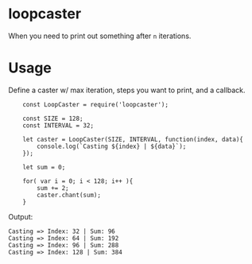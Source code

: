 # loopcaster
When you need to print out something after `n` iterations.

# Usage
Define a caster w/ max iteration, steps you want to print, and a callback.

```
    const LoopCaster = require('loopcaster');

    const SIZE = 128;
    const INTERVAL = 32;

    let caster = LoopCaster(SIZE, INTERVAL, function(index, data){
        console.log(`Casting ${index} | ${data}`);
    });

    let sum = 0;

    for( var i = 0; i < 128; i++ ){
        sum += 2;
        caster.chant(sum);
    }
```

Output:

```
Casting => Index: 32 | Sum: 96
Casting => Index: 64 | Sum: 192
Casting => Index: 96 | Sum: 288
Casting => Index: 128 | Sum: 384
```